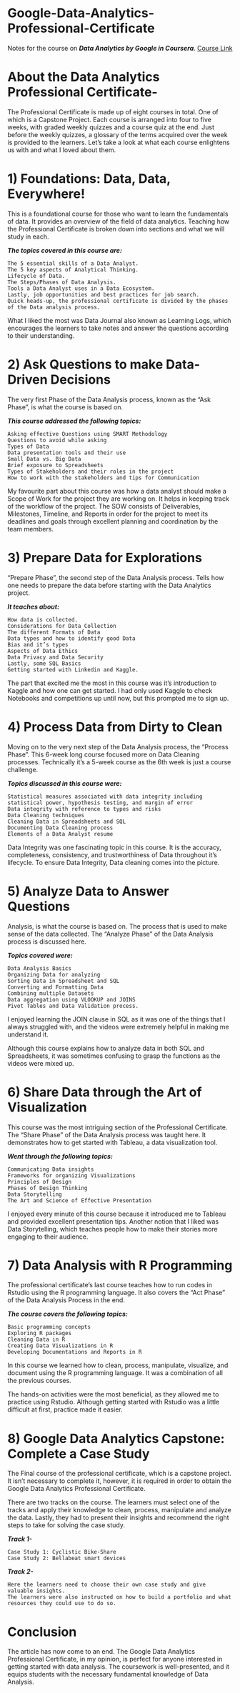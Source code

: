 # Google-Data-Analytics-Professional-Certificate
Notes for the course on ***Data Analytics by Google in Coursera***. [Course Link](https://www.coursera.org/professional-certificates/google-data-analytics?utm_source=google&utm_medium=institutions&utm_campaign=gwgsite-paid-essence-in-dr-q42021-sem-bkws-exa-txt-course-1-analytics-certificate-data_analytics)

#  About the Data Analytics Professional Certificate-
The Professional Certificate is made up of eight courses in total. One of which is a Capstone Project. Each course is arranged into four to five weeks, with graded weekly quizzes and a course quiz at the end. Just before the weekly quizzes, a glossary of the terms acquired over the week is provided to the learners. Let’s take a look at what each course enlightens us with and what I loved about them.

# 1) Foundations: Data, Data, Everywhere!
This is a foundational course for those who want to learn the fundamentals of data. It provides an overview of the field of data analytics. Teaching how the Professional Certificate is broken down into sections and what we will study in each.

***The topics covered in this course are:***

```
The 5 essential skills of a Data Analyst.
The 5 key aspects of Analytical Thinking.
Lifecycle of Data.
The Steps/Phases of Data Analysis.
Tools a Data Analyst uses in a Data Ecosystem.
Lastly, job opportunities and best practices for job search.
Quick heads-up, the professional certificate is divided by the phases of the Data analysis process.
```

What I liked the most was Data Journal also known as Learning Logs, which encourages the learners to take notes and answer the questions according to their understanding.

# 2) Ask Questions to make Data-Driven Decisions
The very first Phase of the Data Analysis process, known as the “Ask Phase”, is what the course is based on.

***This course addressed the following topics:***

```
Asking effective Questions using SMART Methodology
Questions to avoid while asking
Types of Data
Data presentation tools and their use
Small Data vs. Big Data
Brief exposure to Spreadsheets
Types of Stakeholders and their roles in the project
How to work with the stakeholders and tips for Communication
```

My favourite part about this course was how a data analyst should make a Scope of Work for the project they are working on. It helps in keeping track of the workflow of the project. The SOW consists of Deliverables, Milestones, Timeline, and Reports in order for the project to meet its deadlines and goals through excellent planning and coordination by the team members.

# 3) Prepare Data for Explorations
“Prepare Phase”, the second step of the Data Analysis process. Tells how one needs to prepare the data before starting with the Data Analytics project.

***It teaches about:***

```
How data is collected.
Considerations for Data Collection
The different Formats of Data
Data types and how to identify good Data
Bias and it’s types
Aspects of Data Ethics
Data Privacy and Data Security
Lastly, some SQL Basics
Getting started with Linkedin and Kaggle.
```
The part that excited me the most in this course was it’s introduction to Kaggle and how one can get started. I had only used Kaggle to check Notebooks and competitions up until now, but this prompted me to sign up.

# 4) Process Data from Dirty to Clean
Moving on to the very next step of the Data Analysis process, the “Process Phase”. This 6-week long course focused more on Data Cleaning processes. Technically it’s a 5-week course as the 6th week is just a course challenge.

***Topics discussed in this course were:***

```
Statistical measures associated with data integrity including statistical power, hypothesis testing, and margin of error
Data integrity with reference to types and risks
Data Cleaning techniques
Cleaning Data in Spreadsheets and SQL
Documenting Data Cleaning process
Elements of a Data Analyst resume
```
Data Integrity was one fascinating topic in this course. It is the accuracy, completeness, consistency, and trustworthiness of Data throughout it’s lifecycle. To ensure Data Integrity, Data cleaning comes into the picture.

# 5) Analyze Data to Answer Questions
Analysis, is what the course is based on. The process that is used to make sense of the data collected. The “Analyze Phase” of the Data Analysis process is discussed here.

***Topics covered were:***

```
Data Analysis Basics
Organizing Data for analyzing
Sorting Data in Spreadsheet and SQL
Converting and Formatting Data
Combining multiple Datasets
Data aggregation using VLOOKUP and JOINS
Pivot Tables and Data Validation process.
```
I enjoyed learning the JOIN clause in SQL as it was one of the things that I always struggled with, and the videos were extremely helpful in making me understand it.

Although this course explains how to analyze data in both SQL and Spreadsheets, it was sometimes confusing to grasp the functions as the videos were mixed up.

# 6) Share Data through the Art of Visualization
This course was the most intriguing section of the Professional Certificate. The “Share Phase” of the Data Analysis process was taught here. It demonstrates how to get started with Tableau, a data visualization tool.

***Went through the following topics:***

```
Communicating Data insights
Frameworks for organizing Visualizations
Principles of Design
Phases of Design Thinking
Data Storytelling
The Art and Science of Effective Presentation
```
I enjoyed every minute of this course because it introduced me to Tableau and provided excellent presentation tips. Another notion that I liked was Data Storytelling, which teaches people how to make their stories more engaging to their audience.

# 7) Data Analysis with R Programming
The professional certificate’s last course teaches how to run codes in Rstudio using the R programming language. It also covers the “Act Phase” of the Data Analysis Process in the end.

***The course covers the following topics:***

```
Basic programming concepts
Exploring R packages
Cleaning Data in R
Creating Data Visualizations in R
Developing Documentations and Reports in R
```
In this course we learned how to clean, process, manipulate, visualize, and document using the R programming language. It was a combination of all the previous courses.

The hands-on activities were the most beneficial, as they allowed me to practice using Rstudio. Although getting started with Rstudio was a little difficult at first, practice made it easier.

# 8) Google Data Analytics Capstone: Complete a Case Study
The Final course of the professional certificate, which is a capstone project. It isn’t necessary to complete it, however, it is required in order to obtain the Google Data Analytics Professional Certificate.

There are two tracks on the course. The learners must select one of the tracks and apply their knowledge to clean, process, manipulate and analyze the data. Lastly, they had to present their insights and recommend the right steps to take for solving the case study.

***Track 1-***

```
Case Study 1: Cyclistic Bike-Share
Case Study 2: Bellabeat smart devices
```
***Track 2-***

```
Here the learners need to choose their own case study and give valuable insights.
The learners were also instructed on how to build a portfolio and what resources they could use to do so.
```


# Conclusion
The article has now come to an end. The Google Data Analytics Professional Certificate, in my opinion, is perfect for anyone interested in getting started with data analysis. The coursework is well-presented, and it equips students with the necessary fundamental knowledge of Data Analysis.
